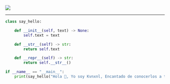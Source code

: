 <img align="center" height="auto" src="https://uploader.caliph.my.id/file/4TZyJ5.jpg"/>

---
```python
class say_hello:

    def __init__(self, text) -> None:
        self.text = text

    def __str__(self) -> str:
        return self.text

    def __repr__(self) -> str:
        return self.__str__()

if __name__ == "__main__":
    print(say_hello("Hola 👋, Yo soy Kvnxnl, Encantado de conocerlos a todos!"))
```